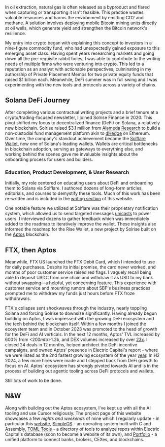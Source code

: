 In oil extraction, natural gas is often released as a byproduct and flared when capturing or transporting it isn't feasible. This practice wastes valuable resources and harms the environment by emitting CO2 and methane. A solution involves deploying mobile Bitcoin mining units directly at oil wells, which generate yield and strengthen the Bitcoin network's resilience.

My entry into crypto began with explaining this concept to investors in a nine-figure commodity fund, who had unexpectedly gained exposure to this emerging asset class. Having spent years researching markets and going down all the pre-requisite rabbit holes, I was able to contribute to the writing needs of multiple firms who were venturing into crypto. This led to a reputation as an analyst with actionable perspectives, culminating in my authorship of Private Placement Memos for two private equity funds that raised $1 billion each. Meanwhile, DeFi summer was in full swing and I was experimenting with the new tools and protocols across a variety of chains.

## Solana DeFi Journey
After completing various contractual writing projects and a brief tenure at a crypto/trading-focused newsletter, I joined Solrise Finance in 2020. This pivot shifted my focus to decentralized finance (DeFi) on Solana, a relatively new blockchain. Solrise raised $3.1 million from <a href="https://www.cftc.gov/PressRoom/PressReleases/8938-24" class="text-blue-500 hover:text-blue-600 underline" target="_blank" rel="noopener noreferrer">Alameda Research</a> to build a non-custodial fund management platform akin to <a href="https://dhedge.org/" class="text-blue-500 hover:text-blue-600 underline" target="_blank" rel="noopener noreferrer">dHedge</a> on Ethereum. Over time, the company's standout achievement became the <a href="https://solflare.com/" class="text-blue-500 hover:text-blue-600 underline" target="_blank" rel="noopener noreferrer">Solflare Wallet</a>, now one of Solana's leading wallets. Wallets are critical bottlenecks in blockchain adoption, serving as gateways to everything else, and working behind the scenes gave me invaluable insights about the onboarding process for users and builders. 

### Education, Product Development, & User Research
Initially, my role centered on educating users about DeFi and onboarding them to Solana via Solflare. I authored dozens of long-form articles, editorials, and courses to demystify these tools. Much of this work has been re-written and is included in the <a href="https://www.zacharyr0th.com/writing" class="text-blue-500 hover:text-blue-600 underline">writing section</a> of this website. 

One notable feature we utilized at Solflare was their proprietary notification system, which allowed us to send targeted messages <a href="https://docs.solflare.com/solflare/technical/solflare-notifications/api-endpoints/unicast-endpoint" class="text-blue-500 hover:text-blue-600 underline" target="_blank" rel="noopener noreferrer">unicasts</a> to power users. I interviewed dozens to gather feedback which was immediately added to the roadmap to iteratively improve the wallet. These insights also informed the roadmap for the Rise Wallet, a new project by Solrise built on the <a href="https://aptoslabs.com/" class="text-blue-500 hover:text-blue-600 underline" target="_blank" rel="noopener noreferrer">Aptos</a> blockchain.

## FTX, then Aptos
Meanwhile, FTX US launched the FTX Debit Card, which I intended to use for daily purchases. Despite its initial promise, the card never worked, and months of poor customer service raised red flags. I vaguely recall being able to deposit USDC from one chain and withdraw it as USD to my bank without swapping—a helpful, yet concerning feature. This experience with customer service and mounting rumors about SBF's business practices prompted me to withdraw my funds just hours before FTX froze withdrawals.

FTX's collapse sent shockwaves through the industry, nearly toppling Solana and forcing Solrise to downsize significantly. Having already begun building on Aptos, I was impressed with the growing DeFi ecosystem and the tech behind the blockchain itself. Within a few months I joined the ecosystem team and in October 2023 was promoted to the head of growth for the DeFi and AI verticals. In the next 12 months, Aptos' TVL increased by 600% from <$200m to >$1.2b, and DEX volumes increased by over <a href="https://www.linkedin.com/feed/update/urn:li:activity:7239688747116564481/" class="text-blue-500 hover:text-blue-600 underline" target="_blank" rel="noopener noreferrer">23x</a>. I closed 24 deals in 12 months, helped architect the DeFi incentive campaigns, and owned Aptos' presence in Electric Capital's report - where we were listed as the 2nd fastest growing ecosystem of the year <a href="https://www.developerreport.com/developer-report?s=top-10-fastest-growing-ecosystems-in-2024" class="text-blue-500 hover:text-blue-600 underline" target="_blank" rel="noopener noreferrer">year</a>. In H2 2024, a few more hires were made and I stepped back from DeFi growth to focus on AI. Aptos' ecosystem has strongly pivoted towards AI and is in the process of building out agentic tooling across DeFi protocols and wallets. 

Still lots of work to be done.

## N&W
Along with building out the Aptos ecosystem, I've kept up with all the AI tooling and use Cursor religiously. The project page of this website showcases a few *nights and weekends* of mine which I regularly update - in particular this <a href="https://github.com/zacharyr0th/website" class="text-blue-500 hover:text-blue-600 underline" target="_blank" rel="noopener noreferrer">website</a>, <a href="https://github.com/zacharyr0th/simple-os" class="text-blue-500 hover:text-blue-600 underline" target="_blank" rel="noopener noreferrer">SimpleOS</a> - an operating system built with C and Assembly, <a href="https://github.com/zacharyr0th/toml-tools" class="text-blue-500 hover:text-blue-600 underline" target="_blank" rel="noopener noreferrer">TOML-Tools</a> - a directory of tools to analyze repos within Electric Capital's database (soon to become a website of its own), and <a href="https://github.com/zacharyr0th/portfolio" class="text-blue-500 hover:text-blue-600 underline" target="_blank" rel="noopener noreferrer">Portfolio</a> - a unified platform to connect banks, brokers, CEXes, and blockchains.
